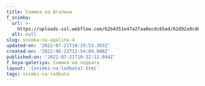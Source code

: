 ```yaml
---
title: Снимка на Агалина
f_snimka:
  url: >-
    https://uploads-ssl.webflow.com/62b4351e47a2faa0ecdc65ed/62d92a9cd08bb74d39a2891d_62d9192fbd8dc2506ff42502_62b46268c8a443cb892c080d_IMG_20200721_135020.jpg
  alt: null
slug: snimka-na-agalina-4
updated-on: '2022-07-21T10:29:53.383Z'
created-on: '2022-06-23T12:54:04.808Z'
published-on: '2022-07-21T10:32:12.944Z'
f_koya-galeriya: Снимки на лодката
layout: '[snimki-na-lodkata].html'
tags: snimki-na-lodkata
---
```



